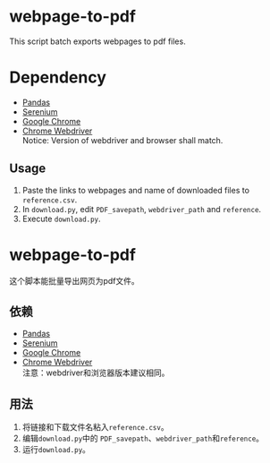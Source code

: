 # webpage-to-pdf

This script batch exports webpages to pdf files.

# Dependency
- [Pandas](https://pandas.pydata.org/getting_started.html) 
- [Serenium](https://pypi.org/project/selenium/)
- [Google Chrome](https://www.google.com/chrome/)
- [Chrome Webdriver](https://chromedriver.chromium.org/downloads)\
Notice: Version of webdriver and browser shall match. 

## Usage
1. Paste the links to webpages and name of downloaded files to `reference.csv`.
2. In `download.py`, edit `PDF_savepath`, `webdriver_path` and `reference`.
3. Execute `download.py`.

# webpage-to-pdf

这个脚本能批量导出网页为pdf文件。

## 依赖
- [Pandas](https://pandas.pydata.org/getting_started.html) 
- [Serenium](https://pypi.org/project/selenium/)
- [Google Chrome](https://www.google.com/chrome/)
- [Chrome Webdriver](https://chromedriver.chromium.org/downloads)\
注意：webdriver和浏览器版本建议相同。

## 用法
1. 将链接和下载文件名粘入`reference.csv`。
2. 编辑`download.py`中的 `PDF_savepath`、`webdriver_path`和`reference`。
3. 运行`download.py`。
